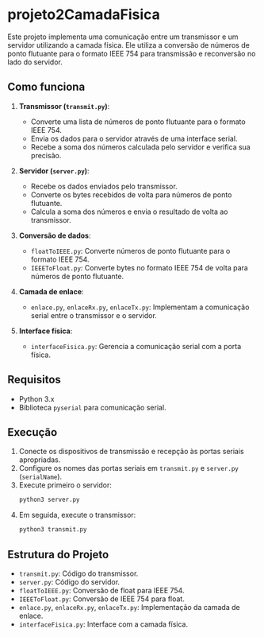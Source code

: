 # projeto2CamadaFisica

Este projeto implementa uma comunicação entre um transmissor e um servidor utilizando a camada física. Ele utiliza a conversão de números de ponto flutuante para o formato IEEE 754 para transmissão e reconversão no lado do servidor.

## Como funciona

1. **Transmissor (`transmit.py`)**:
   - Converte uma lista de números de ponto flutuante para o formato IEEE 754.
   - Envia os dados para o servidor através de uma interface serial.
   - Recebe a soma dos números calculada pelo servidor e verifica sua precisão.

2. **Servidor (`server.py`)**:
   - Recebe os dados enviados pelo transmissor.
   - Converte os bytes recebidos de volta para números de ponto flutuante.
   - Calcula a soma dos números e envia o resultado de volta ao transmissor.

3. **Conversão de dados**:
   - `floatToIEEE.py`: Converte números de ponto flutuante para o formato IEEE 754.
   - `IEEEToFloat.py`: Converte bytes no formato IEEE 754 de volta para números de ponto flutuante.

4. **Camada de enlace**:
   - `enlace.py`, `enlaceRx.py`, `enlaceTx.py`: Implementam a comunicação serial entre o transmissor e o servidor.

5. **Interface física**:
   - `interfaceFisica.py`: Gerencia a comunicação serial com a porta física.

## Requisitos

- Python 3.x
- Biblioteca `pyserial` para comunicação serial.

## Execução

1. Conecte os dispositivos de transmissão e recepção às portas seriais apropriadas.
2. Configure os nomes das portas seriais em `transmit.py` e `server.py` (`serialName`).
3. Execute primeiro o servidor:
   ```bash
   python3 server.py
   ```
4. Em seguida, execute o transmissor:
   ```bash
   python3 transmit.py
   ```

## Estrutura do Projeto

- `transmit.py`: Código do transmissor.
- `server.py`: Código do servidor.
- `floatToIEEE.py`: Conversão de float para IEEE 754.
- `IEEEToFloat.py`: Conversão de IEEE 754 para float.
- `enlace.py`, `enlaceRx.py`, `enlaceTx.py`: Implementação da camada de enlace.
- `interfaceFisica.py`: Interface com a camada física.